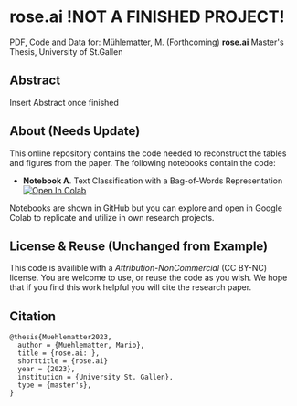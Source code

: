 # rose.ai !NOT A FINISHED PROJECT!
PDF, Code and Data for: Mühlematter, M. (Forthcoming) **rose.ai** Master's Thesis, University of St.Gallen
## Abstract 

Insert Abstract once finished

## About (Needs Update)

This online repository contains the code needed to reconstruct the tables and figures from the paper. The following notebooks contain the code: 

- **Notebook A**. Text Classification with a Bag-of-Words Representation [![Open In Colab](https://colab.research.google.com/assets/colab-badge.svg)](https://colab.research.google.com/drive/1_JsC9opZjrI4p-V_5ojWO_6JAYEt2xcs?usp=sharing)

Notebooks are shown in GitHub but you can explore and open in Google Colab to replicate and utilize in own research projects. 

## License & Reuse (Unchanged from Example)

This code is availible with a _Attribution-NonCommercial_ (CC BY-NC) license. You are welcome to use, or reuse the code as you wish. We hope that if you find this work helpful you will cite the research paper. 
 

## Citation 


```
@thesis{Muehlematter2023,
  author = {Muehlematter, Mario},
  title = {rose.ai: },
  shorttitle = {rose.ai}
  year = {2023},
  institution = {University St. Gallen},
  type = {master's},
}
```
